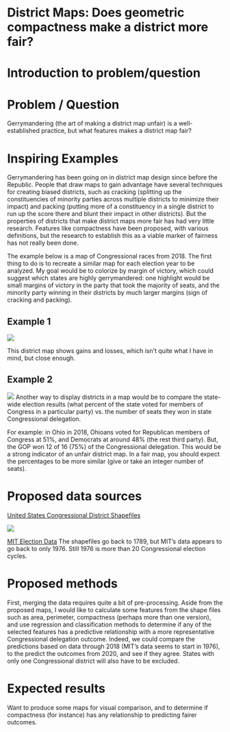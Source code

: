District Maps: Does geometric compactness make a district more fair?
================

# Introduction to problem/question

# Problem / Question

Gerrymandering (the art of making a district map unfair) is a
well-established practice, but what features makes a district map fair?

# Inspiring Examples

Gerrymandering has been going on in district map design since before the
Republic. People that draw maps to gain advantage have several
techniques for creating biased districts, such as cracking (splitting up
the constituencies of minority parties across multiple districts to
minimize their impact) and packing (putting more of a constituency in a
single district to run up the score there and blunt their impact in
other districts). But the properties of districts that make district
maps more fair has had very little research. Features like compactness
have been proposed, with various definitions, but the research to
establish this as a viable marker of fairness has not really been done.

The example below is a map of Congressional races from 2018. The first
thing to do is to recreate a similar map for each election year to be
analyzed. My goal would be to colorize by margin of victory, which could
suggest which states are highly gerrymandered: one highlight would be
small margins of victory in the party that took the majority of seats,
and the minority party winning in their districts by much larger margins
(sign of cracking and packing).

## Example 1

![](https://upload.wikimedia.org/wikipedia/commons/thumb/4/48/US_House_2018.svg/480px-US_House_2018.svg.png)

This district map shows gains and losses, which isn’t quite what I have
in mind, but close enough.

## Example 2

![](https://upload.wikimedia.org/wikipedia/commons/thumb/4/49/116th_US_Congress_House.svg/450px-116th_US_Congress_House.svg.png)
Another way to display districts in a map would be to compare the
state-wide election results (what percent of the state voted for members
of Congress in a particular party) vs. the number of seats they won in
state Congressional delegation.

For example: in Ohio in 2018, Ohioans voted for Republican members of
Congress at 51%, and Democrats at around 48% (the rest third party).
But, the GOP won 12 of 16 (75%) of the Congressional delegation. This
would be a strong indicator of an unfair district map. In a fair map,
you should expect the percentages to be more similar (give or take an
integer number of seats).

# Proposed data sources

[United States Congressional District
Shapefiles](http://cdmaps.polisci.ucla.edu/)

![](http://cdmaps.polisci.ucla.edu/png/congdist028.png)

[MIT Election Data](https://electionlab.mit.edu/data) The shapefiles go
back to 1789, but MIT’s data appears to go back to only 1976. Still 1976
is more than 20 Congressional election cycles.

# Proposed methods

First, merging the data requires quite a bit of pre-processing. Aside
from the proposed maps, I would like to calculate some features from the
shape files such as area, perimeter, compactness (perhaps more than one
version), and use regression and classification methods to determine if
any of the selected features has a predictive relationship with a more
representative Congressional delegation outcome. Indeed, we could
compare the predictions based on data through 2018 (MIT’s data seems to
start in 1976), to the predict the outcomes from 2020, and see if they
agree. States with only one Congressional district will also have to be
excluded.

# Expected results

Want to produce some maps for visual comparison, and to determine if
compactness (for instance) has any relationship to predicting fairer
outcomes.
